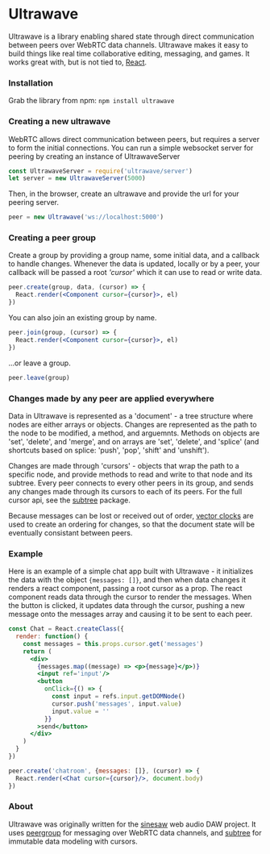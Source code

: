 # Ultrawave

Ultrawave is a library enabling shared state through direct communication between peers over WebRTC data channels.  Ultrawave makes it easy to build things like real time collaborative editing, messaging, and games.  It works great with, but is not tied to, [React](//github.com/facebook/react).


### Installation

Grab the library from npm: `npm install ultrawave`


### Creating a new ultrawave

WebRTC allows direct communication between peers, but requires a server to form the initial connections.  You can run a simple websocket server for peering by creating an instance of UltrawaveServer

```javascript
const UltrawaveServer = require('ultrawave/server')
let server = new UltrawaveServer(5000)
```

Then, in the browser, create an ultrawave and provide the url for your peering server.

```javascript
peer = new Ultrawave('ws://localhost:5000')
```


### Creating a peer group

Create a group by providing a group name, some initial data, and a callback to handle changes.  Whenever the data is updated, locally or by a peer, your callback will be passed a root *'cursor'* which it can use to read or write data.

```jsx
peer.create(group, data, (cursor) => {
  React.render(<Component cursor={cursor}>, el)
})
```
You can also join an existing group by name.

```jsx
peer.join(group, (cursor) => {
  React.render(<Component cursor={cursor}>, el)
})
```
...or leave a group.

```javascript
peer.leave(group)
```


### Changes made by any peer are applied everywhere

Data in Ultrawave is represented as a 'document' - a tree structure where nodes are either arrays or objects.  Changes are represented as the path to the node to be modified, a method, and arguemnts.  Methods on objects are 'set', 'delete', and 'merge', and on arrays are 'set', 'delete', and 'splice' (and shortcuts based on splice: 'push', 'pop', 'shift' and 'unshift').

Changes are made through 'cursors' - objects that wrap the path to a specific node, and provide methods to read and write to that node and its subtree.  Every peer connects to every other peers in its group, and sends any changes made through its cursors to each of its peers.  For the full cursor api, see the [subtree](//github.com/charlieschwabacher/subtree) package.

Because messages can be lost or received out of order, [vector clocks](//en.wikipedia.org/wiki/Vector_clock) are used to create an ordering for changes, so that the document state will be eventually consistant between peers.


### Example

Here is an example of a simple chat app built with Ultrawave - it initializes the data with the object `{messages: []}`, and then when data changes it renders a react component, passing a root cursor as a prop.  The react component reads data through the cursor to render the messages.  When the button is clicked, it updates data through the cursor, pushing a new message onto the messages array and causing it to be sent to each peer.

```jsx
const Chat = React.createClass({
  render: function() {
    const messages = this.props.cursor.get('messages')
    return (
      <div>
        {messages.map((message) => <p>{message}</p>)}
        <input ref='input'/>
        <button
          onClick={() => {
            const input = refs.input.getDOMNode()
            cursor.push('messages', input.value)
            input.value = ''
          }}
        >send</button>
      </div>
    )
  }
})

peer.create('chatroom', {messages: []}, (cursor) => {
  React.render(<Chat cursor={cursor}/>, document.body)
})
```


### About

Ultrawave was originally written for the [sinesaw](//github.com/charlieschwbacher/sinesaw) web audio DAW project.  It uses [peergroup](//github.com/charlieschwabacher/peergroup) for messaging over WebRTC data channels, and [subtree](//github.com/charlieschwabacher/subtree) for immutable data modeling with cursors.

